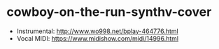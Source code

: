 # cowboy-on-the-run-synthv-cover

* Instrumental: http://www.wo998.net/bplay-464776.html
* Vocal MIDI: https://www.midishow.com/midi/14996.html
